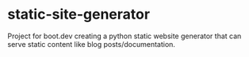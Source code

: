 # static-site-generator
Project for boot.dev creating a python static website generator that can serve static content like blog posts/documentation.
